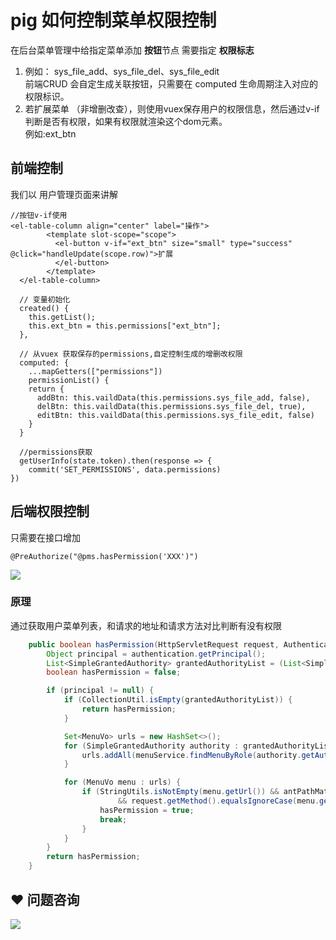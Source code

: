 # pig 如何控制菜单权限控制


在后台菜单管理中给指定菜单添加 **按钮**节点 需要指定 **权限标志**



1. 例如： sys_file_add、sys_file_del、sys_file_edit  
前端CRUD 会自定生成关联按钮，只需要在 computed 生命周期注入对应的权限标识。
2. 若扩展菜单 （非增删改查），则使用vuex保存用户的权限信息，然后通过v-if 判断是否有权限，如果有权限就渲染这个dom元素。  
例如:ext_btn



## 前端控制


我们以 用户管理页面来讲解



```vue
//按钮v-if使用
<el-table-column align="center" label="操作">
        <template slot-scope="scope">
          <el-button v-if="ext_btn" size="small" type="success" @click="handleUpdate(scope.row)">扩展
          </el-button>
        </template>
  </el-table-column>
  
  // 变量初始化
  created() {
    this.getList();
    this.ext_btn = this.permissions["ext_btn"];
  },
  
  // 从vuex 获取保存的permissions,自定控制生成的增删改权限
  computed: {
    ...mapGetters(["permissions"])
    permissionList() {
    return {
      addBtn: this.vaildData(this.permissions.sys_file_add, false),
      delBtn: this.vaildData(this.permissions.sys_file_del, true),
      editBtn: this.vaildData(this.permissions.sys_file_edit, false)
    }
  }
  
  //permissions获取
  getUserInfo(state.token).then(response => {
    commit('SET_PERMISSIONS', data.permissions)
})
```



## 后端权限控制


只需要在接口增加



```plain
@PreAuthorize("@pms.hasPermission('XXX')")
```



![](https://cdn.nlark.com/yuque/0/2020/png/283679/1599233334463-76a75827-5b3c-490f-a8a1-d8f20a92e42c.png)



### 原理


通过获取用户菜单列表，和请求的地址和请求方法对比判断有没有权限



```java
    public boolean hasPermission(HttpServletRequest request, Authentication authentication) {
        Object principal = authentication.getPrincipal();
        List<SimpleGrantedAuthority> grantedAuthorityList = (List<SimpleGrantedAuthority>) authentication.getAuthorities();
        boolean hasPermission = false;

        if (principal != null) {
            if (CollectionUtil.isEmpty(grantedAuthorityList)) {
                return hasPermission;
            }

            Set<MenuVo> urls = new HashSet<>();
            for (SimpleGrantedAuthority authority : grantedAuthorityList) {
                urls.addAll(menuService.findMenuByRole(authority.getAuthority()));
            }

            for (MenuVo menu : urls) {
                if (StringUtils.isNotEmpty(menu.getUrl()) && antPathMatcher.match(menu.getUrl(), request.getRequestURI())
                        && request.getMethod().equalsIgnoreCase(menu.getMethod())) {
                    hasPermission = true;
                    break;
                }
            }
        }
        return hasPermission;
    }
```

## ❤  问题咨询
![](https://cdn.nlark.com/yuque/0/2022/gif/283679/1662563973685-c22e9831-db66-42b5-973f-886d25d1e0e7.gif)

